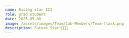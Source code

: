 ```yaml
---
name: Rising star III
role: grad student
date: 2025-05-08
image: /assets/images/Team/Lab-Members/Team-flask.png
description: Future Star!🌟🌟🌟
---
```

